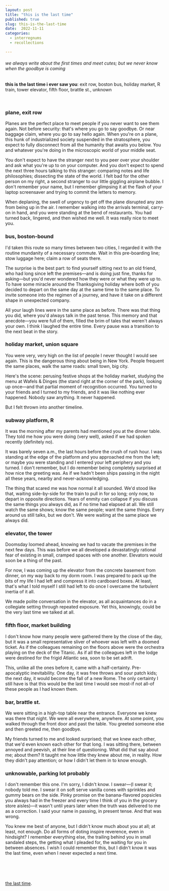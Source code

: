 ```yaml
---
layout: post
title: "this is the last time"
published: true
slug: this-is-the-last-time
date:  2022-11-11
categories:
  - interregnums
  - recollections

---
```


###### we always write about the first times and meet cutes; but we never know when the goodbye is coming                             

**this is the last time i ever saw you**: exit row, boston bus, holiday market, R train, tower elevator, fifth floor, brattle st., unknown

<!--more-->

<br /> 

### **plane, exit row**

Planes are the perfect place to meet people if you never want to see them again. Not before security: that's where you go to say goodbye. Or near baggage claim, where you go to say hello again. When you're on a plane, this hunk of industrialized society suspended in the stratosphere, you expect to fully disconnect from all the humanity that awaits you below. You and whatever you're doing in the microscopic world of your middle seat. 

You don't expect to have the stranger next to you peer over your shoulder and ask what you're up to on your computer. And you don't expect to spend the next three hours talking to this stranger: comparing notes and life philosophies; dissecting the state of the world. I felt bad for the other person on my right, a second stranger to our little giggling airplane bubble. I don't remember your name, but I remember glimpsing it at the flash of your laptop screensaver and trying to commit the letters to memory.

When deplaning, the swell of urgency to get off the plane disrupted any zen from being up in the air. I remember walking into the arrivals terminal, carry-on in hand, and you were standing at the bend of restaurants. You had turned back, lingered, and then wished me well. It was really nice to meet you.



### **bus, boston-bound**

I'd taken this route so many times between two cities, I regarded it with the routine mundanity of a necessary commute. Wait in this pre-boarding line; stow luggage here; claim a row of seats there. 

The surprise is the best part: to find yourself sitting next to an old friend, who had long since left the premises—and is doing just fine, thanks for asking—but you'd never wondered how they were or what they were up to. To have some miracle around the Thanksgiving holiday where both of you decided to depart on the same day at the same time to the same place. To invite someone into the regimen of a journey, and have it take on a different shape in unexpected company.

All your laugh lines were in the same place as before. There was that thing you did, where you'd always talk in the past tense. This memory and that anecdote—you were full of them, filled the brim of tales that weren't always your own. I think I laughed the entire time. Every pause was a transition to the next beat in the story. 



### holiday market, union square

You were very, very high on the list of people I never thought I would see again. This is the dangerous thing about being in New York. People frequent the same places, walk the same roads: small town, big city.

Here's the scene: perusing festive shops at the holiday market, studying the menu at Wafels & Dinges (the stand right at the corner of the park), looking up once—and that partial moment of recognition occurred. You turned to your friends and I turned to my friends, and it was like nothing ever happened. Nobody saw anything. It never happened.

But I felt thrown into another timeline. 





### subway platform, R 

It was the morning after my parents had mentioned you at the dinner table. They told me how you were doing (very well), asked if we had spoken recently (definitely no). 

It was barely seven a.m., the last hours before the crush of rush hour. I was standing at the edge of the platform and you approached me from the left; or maybe you were standing and I entered your left periphery and you turned. I don't remember, but I do remember being completely surprised at how nice the greeting was. As if we hadn't been ships passing in the night all these years, nearby and never-acknowledging.

The thing that scared me was how normal it all sounded. We'd stood like that, waiting side-by-side for the train to pull in for so long; only now, to depart in opposite directions. Years of enmity can collapse if you discuss the same things you always did, as if no time had elapsed at all. We still watch the same shows; know the same people; want the same things. Every around us still talks, but we don't. We were waiting at the same place we always did. 



### elevator, the tower

Doomsday loomed ahead, knowing we had to vacate the premises in the next few days. This was before we all developed a devastatingly rational fear of existing in small, cramped spaces with one another. Elevators would soon be a thing of the past.

For now, I was coming up the elevator from the concrete basement from dinner, on my way back to my dorm room. I was prepared to pack up the bits of my life I had left and compress it into cardboard boxes. At least, that's what I told myself I still had left to do once I overcame the turbulent inertia of it all.

We made polite conversation in the elevator, as all acquaintances do in a collegiate setting through repeated exposure. Yet this, knowingly, could be the very last time we talked at all. 



### fifth floor, market building
I don't know how many people were gathered there by the close of the day, but it was a small representative sliver of whoever was left with a doomed ticket. As if the colleagues remaining on the floors above were the orchestra playing on the deck of the Titanic. As if all the colleagues left in the lodge were destined for the frigid Atlantic sea, soon to be set adrift. 

This, unlike all the ones before it, came with a half-certainty. Pre-apocalyptic inevitability. One day, it was free throws and sour patch kids; the next day, it would become the fall of a new Rome. The only certainty I still have is that this would be the last time I would see most-if not all-of these people as I had known them.


### bar, brattle st.

We were sitting in a high-top table near the entrance. Everyone we knew was there that night. We were all everywhere, anywhere. At some point, you walked through the front door and past the table. You greeted someone else and then greeted me, then goodbye.

My friends turned to me and looked surprised; that we knew each other, that we'd even known each other for that long. I was sitting there, between annoyed and peevish, at their line of questioning. What did that say about me; about them? It taught me how little they knew about me, in reality. How they didn't pay attention; or how I didn't let them in to know enough.




### unknowable, parking lot probably

I don't remember this one. I'm sorry, I didn't know. I swear—(I swear it; nobody told me. I swear it on soft serve vanilla cones with sprinkles and gummy bears on the side. Pinky promise on the banana-flavored popsicles you always had in the freezer and every time I think of you in the grocery store aisles)—it wasn't until years later when the truth was delivered to me as a correction. I said your name in passing, in present tense. And that was wrong.

You knew me best of anyone, but I didn't know much about you at all; at least, not enough. Do all forms of doting inspire reverence, even in hindsight? I remember everything else, the trailing behind you in small sandaled steps, the getting what I pleaded for, the waiting for you in between absences. I wish I could remember this, but I didn't know it was the last time, even when I never expected a next time.


<br />
<br />
<br />

[the last time](https://www.youtube.com/watch?v=pCH4QrSx2Jg). 